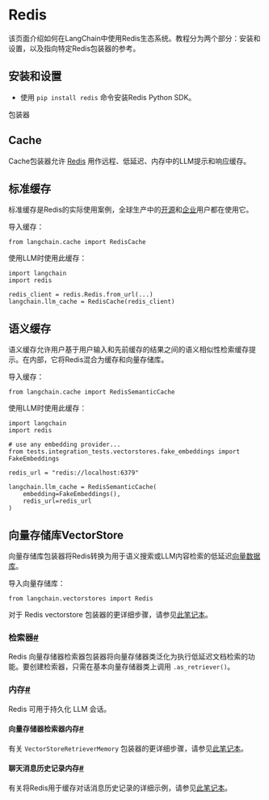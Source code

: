 Redis
===============

该页面介绍如何在LangChain中使用Redis生态系统。教程分为两个部分：安装和设置，以及指向特定Redis包装器的参考。

安装和设置
-----------------------

* 使用 `pip install redis` 命令安装Redis Python SDK。

包装器

Cache
-----------------------

Cache包装器允许 [Redis](https://redis.io) 用作远程、低延迟、内存中的LLM提示和响应缓存。

标准缓存
-----------------------

标准缓存是Redis的实际使用案例，全球生产中的[开源](https://redis.io)和[企业](https://redis.com)用户都在使用它。

导入缓存：


```
from langchain.cache import RedisCache

```

使用LLM时使用此缓存：

```
import langchain
import redis

redis_client = redis.Redis.from_url(...)
langchain.llm_cache = RedisCache(redis_client)

```

语义缓存
-----------------------

语义缓存允许用户基于用户输入和先前缓存的结果之间的语义相似性检索缓存提示。在内部，它将Redis混合为缓存和向量存储库。

导入缓存：

```
from langchain.cache import RedisSemanticCache

```

使用LLM时使用此缓存：

```
import langchain
import redis

# use any embedding provider...
from tests.integration_tests.vectorstores.fake_embeddings import FakeEmbeddings

redis_url = "redis://localhost:6379"

langchain.llm_cache = RedisSemanticCache(
    embedding=FakeEmbeddings(),
    redis_url=redis_url
)

```

向量存储库VectorStore
-----------------------

向量存储库包装器将Redis转换为用于语义搜索或LLM内容检索的低延迟[向量数据库](https://redis.com/solutions/use-cases/vector-database/)。

导入向量存储库：

```
from langchain.vectorstores import Redis

```

对于 Redis vectorstore 包装器的更详细步骤，请参见[此笔记本](../modules/indexes/vectorstores/examples/redis)。

### 检索器[#](#retriever "此标题的永久链接")

Redis 向量存储器检索器包装器将向量存储器类泛化为执行低延迟文档检索的功能。要创建检索器，只需在基本向量存储器类上调用 `.as_retriever()`。

### 内存[#](#memory "此标题的永久链接")

Redis 可用于持久化 LLM 会话。

#### 向量存储器检索器内存[#](#vector-store-retriever-memory "此标题的永久链接")

有关 `VectorStoreRetrieverMemory` 包装器的更详细步骤，请参见[此笔记本](../modules/memory/types/vectorstore_retriever_memory)。

#### 聊天消息历史记录内存[#](#chat-message-history-memory "永久链接到此标题")

有关将Redis用于缓存对话消息历史记录的详细示例，请参见[此笔记本](../modules/memory/examples/redis_chat_message_history)。


